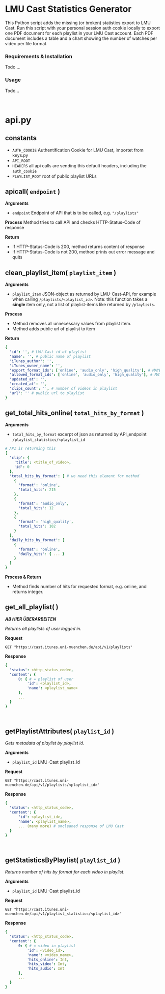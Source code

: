 # LMU Cast Statistics Generator
This Python script adds the missing (or broken) statistics export to LMU Cast. Run this script with your personal session auth cookie locally to export one PDF document for each playlist in your LMU Cast account. Each PDF document includes a table and a chart showing the number of watches per video per file format.

### Requirements & Installation
Todo
...

### Usage
Todo...

&nbsp;
&nbsp;
&nbsp;



# api.py
## constants
- `AUTH_COOKIE` Authentification Cookie for LMU Cast, importet from keys.py
- `API_ROOT`
- `HEADERS` all api calls are sending this default headers, including the `auth_cookie`
- `PLAYLIST_ROOT` root of public playlist URLs

## apicall( `endpoint` )
**Arguments**
- `endpoint` Endpoint of API that is to be called, e.g. `"/playlists"`

**Process**
Method tries to call API and checks HTTP-Status-Code of response

**Return**
- If HTTP-Status-Code is 200, method returns content of response
- If HTTP-Status-Code is not 200, method prints out error message and quits

## clean_playlist_item( `playlist_item` )
**Arguments**
- `playlist_item` JSON-object as returned by LMU-Cast-API, for example when calling `/playlists/<playlist_id>`. Note: this function takes a **single** item only, not a list of playlist-items like returned by `/playlists`.

**Process**
- Method removes all unnecessary values from playlist item.
- Method adds public url of playlist to item

**Return**
```yaml
{
  'id': '', # LMU-Cast id of playlist
  'name': '', # public name of playlist
  'iTunes_author': '', 
  'iTunes_owner_name': '', 
  'export_format_ids': ['online', 'audio_only', 'high_quality'], # MAYBE supported playlist formats ?
  'allowed_format_ids': ['online', 'audio_only', 'high_quality'], # MAYBE formats published ?
  'updated_at': '', 
  'created_at': '', 
  'clips_count': '', # number of videos in playlist 
  'url': '' # public url to playlist
}
```

## get_total_hits_online( `total_hits_by_format` )
**Arguments**
- `total_hits_by_format` excerpt of json as returned by API_endpoint `/playlist_statistics/<playlist_id`
```yaml
# API is returning this
{
  'clip': {
    'title': <title_of_video>,
    'id': 0
  },
  'total_hits_by_format': [ # we need this element for method
    {
      'format': 'online',
      'total_hits': 215
    },
    {
      'format': 'audio_only',
      'total_hits': 12
    },
    {
      'format': 'high_quality',
      'total_hits': 102
    }
  ],
  'daily_hits_by_format': [
    {
      'format': 'online',
      'daily_hits': { ... }
    }
  ]
}
```

**Process & Return**
- Method finds number of hits for requested format, e.g. online, and returns integer.



## get_all_playlist( )
***AB HIER ÜBERARBEITEN*** 

_Returns all playlists of user logged in._

**Request**
```http
GET "https://cast.itunes.uni-muenchen.de/api/v1/playlists"
```

**Response**
```yaml
{
  'status': <http_status_code>,
  'content': {
      0: { # = playlist of user
          'id': <playlist_id>,
          'name': <playlist_name>
      },
      ...
  }
}
```
&nbsp;
&nbsp;
&nbsp;



## getPlaylistAttributes( `playlist_id` )
_Gets metadata of playlist by playlist id._

**Arguments**
- `playlist_id` LMU-Cast playlist_id

**Request**
```http
GET "https://cast.itunes.uni-muenchen.de/api/v1/playlists/<playlist_id>"
```

**Response**
```yaml
{
  'status': <http_status_code>,
  'content': {
      'id': <playlist_id>,
      'name': <playlist_name>,
      ... (many more) # uncleaned response of LMU Cast
  }
}
```
&nbsp;
&nbsp;
&nbsp;




## getStatisticsByPlaylist( `playlist_id` )
_Returns number of hits by format for each video in playlist._

**Arguments**
- `playlist_id` LMU-Cast playlist_id

**Request**
```http
GET "https://cast.itunes.uni-muenchen.de/api/v1/playlist_statistics/<playlist_id>"
```

**Response**
```yaml
{
  'status': <http_status_code>,
  'content': {
      0: { # = video in playlist
          'id': <video_id>,
          'name': <video_name>,
          'hits_online': Int,
          'hits_video': Int,
          'hits_audio': Int
      },
      ...
  }
}
```
&nbsp;
&nbsp;
&nbsp;
